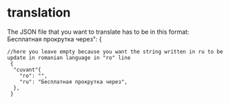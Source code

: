 # translation

The JSON file that you want to translate has to be in this format:
Бесплатная прокрутка через": {
```
//here you leave empty because you want the string written in ru to be update in romanian language in "ro" line
 {
  "cuvant"{
    "ro": "",
    "ru": "Бесплатная прокрутка через",
  },
 }
```
